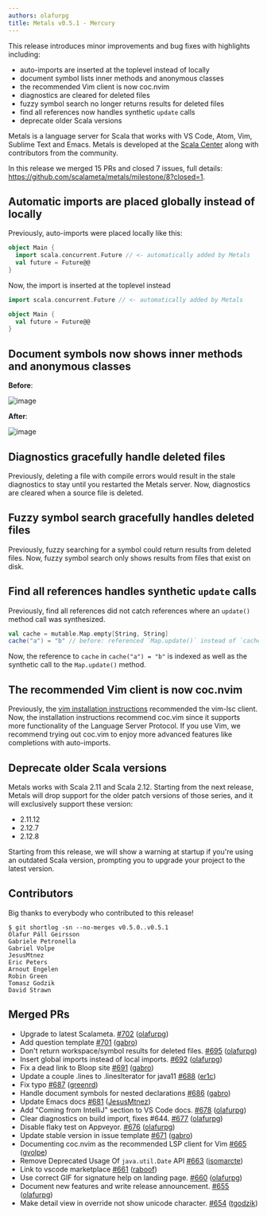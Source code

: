 ```yaml
---
authors: olafurpg
title: Metals v0.5.1 - Mercury
---
```


This release introduces minor improvements and bug fixes with highlights
including:

- auto-imports are inserted at the toplevel instead of locally
- document symbol lists inner methods and anonymous classes
- the recommended Vim client is now coc.nvim
- diagnostics are cleared for deleted files
- fuzzy symbol search no longer returns results for deleted files
- find all references now handles synthetic `update` calls
- deprecate older Scala versions

Metals is a language server for Scala that works with VS Code, Atom, Vim,
Sublime Text and Emacs. Metals is developed at the
[Scala Center](https://scala.epfl.ch/) along with contributors from the
community.

In this release we merged 15 PRs and closed 7 issues, full details:
https://github.com/scalameta/metals/milestone/8?closed=1.

## Automatic imports are placed globally instead of locally

Previously, auto-imports were placed locally like this:

```scala
object Main {
  import scala.concurrent.Future // <- automatically added by Metals
  val future = Future@@
}
```

Now, the import is inserted at the toplevel instead

```scala
import scala.concurrent.Future // <- automatically added by Metals

object Main {
  val future = Future@@
}
```

## Document symbols now shows inner methods and anonymous classes

**Before**:

![image](https://user-images.githubusercontent.com/691940/56455884-dc92d300-6364-11e9-837e-c8aedd13e78d.png)

**After**:

![image](https://user-images.githubusercontent.com/691940/56455880-cab13000-6364-11e9-910a-4b55854df147.png)

## Diagnostics gracefully handle deleted files

Previously, deleting a file with compile errors would result in the stale
diagnostics to stay until you restarted the Metals server. Now, diagnostics are
cleared when a source file is deleted.

## Fuzzy symbol search gracefully handles deleted files

Previously, fuzzy searching for a symbol could return results from deleted
files. Now, fuzzy symbol search only shows results from files that exist on
disk.

## Find all references handles synthetic `update` calls

Previously, find all references did not catch references where an `update()`
method call was synthesized.

```scala
val cache = mutable.Map.empty[String, String]
cache("a") = "b" // before: referenced `Map.update()` instead of `cache`
```

Now, the reference to `cache` in `cache("a") = "b"` is indexed as well as the
synthetic call to the `Map.update()` method.

## The recommended Vim client is now coc.nvim

Previously, the
[vim installation instructions](https://scalameta.org/metals/docs/editors/vim.html)
recommended the vim-lsc client. Now, the installation instructions recommend
coc.vim since it supports more functionality of the Language Server Protocol. If
you use Vim, we recommend trying out coc.vim to enjoy more advanced features
like completions with auto-imports.

## Deprecate older Scala versions

Metals works with Scala 2.11 and Scala 2.12. Starting from the next release,
Metals will drop support for the older patch versions of those series, and it
will exclusively support these version:

- 2.11.12
- 2.12.7
- 2.12.8

Starting from this release, we will show a warning at startup if you're using an
outdated Scala version, prompting you to upgrade your project to the latest
version.

## Contributors

Big thanks to everybody who contributed to this release!

```
$ git shortlog -sn --no-merges v0.5.0..v0.5.1
Ólafur Páll Geirsson
Gabriele Petronella
Gabriel Volpe
JesusMtnez
Eric Peters
Arnout Engelen
Robin Green
Tomasz Godzik
David Strawn
```

## Merged PRs

- Upgrade to latest Scalameta.
  [\#702](https://github.com/scalameta/metals/pull/702)
  ([olafurpg](https://github.com/olafurpg))
- Add question template [\#701](https://github.com/scalameta/metals/pull/701)
  ([gabro](https://github.com/gabro))
- Don't return workspace/symbol results for deleted files.
  [\#695](https://github.com/scalameta/metals/pull/695)
  ([olafurpg](https://github.com/olafurpg))
- Insert global imports instead of local imports.
  [\#692](https://github.com/scalameta/metals/pull/692)
  ([olafurpg](https://github.com/olafurpg))
- Fix a dead link to Bloop site
  [\#691](https://github.com/scalameta/metals/pull/691)
  ([gabro](https://github.com/gabro))
- Update a couple .lines to .linesIterator for java11
  [\#688](https://github.com/scalameta/metals/pull/688)
  ([er1c](https://github.com/er1c))
- Fix typo [\#687](https://github.com/scalameta/metals/pull/687)
  ([greenrd](https://github.com/greenrd))
- Handle document symbols for nested declarations
  [\#686](https://github.com/scalameta/metals/pull/686)
  ([gabro](https://github.com/gabro))
- Update Emacs docs [\#681](https://github.com/scalameta/metals/pull/681)
  ([JesusMtnez](https://github.com/JesusMtnez))
- Add "Coming from IntelliJ" section to VS Code docs.
  [\#678](https://github.com/scalameta/metals/pull/678)
  ([olafurpg](https://github.com/olafurpg))
- Clear diagnostics on build import, fixes \#644.
  [\#677](https://github.com/scalameta/metals/pull/677)
  ([olafurpg](https://github.com/olafurpg))
- Disable flaky test on Appveyor.
  [\#676](https://github.com/scalameta/metals/pull/676)
  ([olafurpg](https://github.com/olafurpg))
- Update stable version in issue template
  [\#671](https://github.com/scalameta/metals/pull/671)
  ([gabro](https://github.com/gabro))
- Documenting coc.nvim as the recommended LSP client for Vim
  [\#665](https://github.com/scalameta/metals/pull/665)
  ([gvolpe](https://github.com/gvolpe))
- Remove Deprecated Usage Of `java.util.Date` API
  [\#663](https://github.com/scalameta/metals/pull/663)
  ([isomarcte](https://github.com/isomarcte))
- Link to vscode marketplace
  [\#661](https://github.com/scalameta/metals/pull/661)
  ([raboof](https://github.com/raboof))
- Use correct GIF for signature help on landing page.
  [\#660](https://github.com/scalameta/metals/pull/660)
  ([olafurpg](https://github.com/olafurpg))
- Document new features and write release announcement.
  [\#655](https://github.com/scalameta/metals/pull/655)
  ([olafurpg](https://github.com/olafurpg))
- Make detail view in override not show unicode character.
  [\#654](https://github.com/scalameta/metals/pull/654)
  ([tgodzik](https://github.com/tgodzik))
